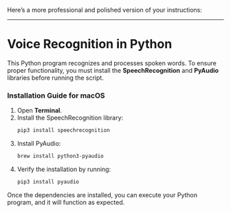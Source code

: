 Here’s a more professional and polished version of your instructions:  

---

# **Voice Recognition in Python**  
This Python program recognizes and processes spoken words. To ensure proper functionality, you must install the **SpeechRecognition** and **PyAudio** libraries before running the script.  

### **Installation Guide for macOS**  

1. Open **Terminal**.  
2. Install the SpeechRecognition library:  
   ```bash
   pip3 install speechrecognition
   ```  
3. Install PyAudio:  
   ```bash
   brew install python3-pyaudio
   ```  
4. Verify the installation by running:  
   ```bash
   pip3 install pyaudio
   ```  

Once the dependencies are installed, you can execute your Python program, and it will function as expected.
